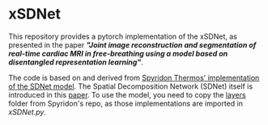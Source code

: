 # xSDNet
This repository provides a pytorch implementation of the xSDNet, as presented in the paper ***"Joint image reconstruction and segmentation of real-time cardiac MRI in free-breathing using a model based on disentangled representation learning"***.

The code is based on and derived from [Spyridon Thermos' implementation of the SDNet model](https://github.com/spthermo/SDNet). The Spatial Decomposition Network (SDNet) itself is introduced in this [paper](https://www.sciencedirect.com/science/article/pii/S1361841519300684).
To use the model, you need to copy the [layers](https://github.com/spthermo/SDNet/tree/master/layers) folder from Spyridon's repo, as those implementations are imported in *xSDNet.py*.




